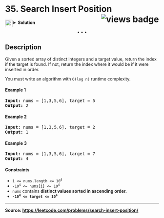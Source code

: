 <h1>
35. Search Insert Position
<img src="https://tinyurl.com/2xr9aumc" align="right" alt="views badge">
</h1>

<details>
<summary>
    <img src="https://git.io/JDE5D" height="24" align="left" alt="swift">
    <b>Solution</b>
</summary>

<br/>

```swift

// SOLUTION_SWIFT

```

<p>
<a href="GITHUB_GIST_URL">
<img src="https://git.io/JDNlC" alt="GitHub Gist" height="18" align="center">
</a>
<a href="https://leetcode.com/problems/search-insert-position/discuss/1320589/">
<img src="https://git.io/JDSVA" alt="LeetCode Discuss" height="28" align="right">
</a>
</p>
    
</details>

<p align="center">• • •</p>

## Description

Given a sorted array of distinct integers and a target value, return the index if the target is found. If not, return the index where it would be if it were inserted in order.

You must write an algorithm with `O(log n)` runtime complexity.

#### Example 1

<pre>
<b>Input:</b> nums = [1,3,5,6], target = 5
<b>Output:</b> 2
</pre>

#### Example 2

<pre>
<b>Input:</b> nums = [1,3,5,6], target = 2
<b>Output:</b> 1
</pre>

#### Example 3

<pre>
<b>Input:</b> nums = [1,3,5,6], target = 7
<b>Output:</b> 4
</pre>

#### Constraints

* <code>1 <= nums.length <= 10<sup>4</sup></code>
* <code>-10<sup>4</sup> <= nums[i] <= 10<sup>4</sup></code>
* <code>nums</code> contains <b>distinct<b> values sorted in <b>ascending<b> order.
* <code>-10<sup>4</sup> <= target <= 10<sup>4</sup></code>

---

<b>Source:</b> https://leetcode.com/problems/search-insert-position/
